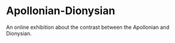 # Apollonian-Dionysian
An online exhibition about the contrast between the Apollonian and Dionysian. 
